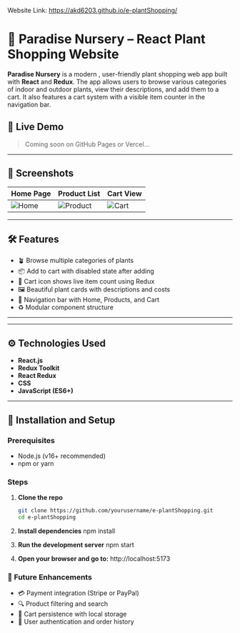 Website Link: https://akd6203.github.io/e-plantShopping/

# 🌿 Paradise Nursery – React Plant Shopping Website

**Paradise Nursery** is a modern , user-friendly plant shopping web app built with **React** and **Redux**. The app allows users to browse various categories of indoor and outdoor plants, view their descriptions, and add them to a cart. It also features a cart system with a visible item counter in the navigation bar.

## 🚀 Live Demo

> Coming soon on GitHub Pages or Vercel...

---

## 📸 Screenshots

| Home Page | Product List | Cart View |
|-----------|---------------|-----------|
| ![Home](./screenshots/home.png) | ![Product](./screenshots/product-list.png) | ![Cart](./screenshots/cart.png) |

---

## 🛠 Features

- 🪴 Browse multiple categories of plants
- 📦 Add to cart with disabled state after adding
- 🛒 Cart icon shows live item count using Redux
- 🖼 Beautiful plant cards with descriptions and costs
- 🧭 Navigation bar with Home, Products, and Cart
- ♻️ Modular component structure

---


---

## ⚙️ Technologies Used

- **React.js**
- **Redux Toolkit**
- **React Redux**
- **CSS**
- **JavaScript (ES6+)**

---

## 🔧 Installation and Setup

### Prerequisites

- Node.js (v16+ recommended)
- npm or yarn

### Steps

1. **Clone the repo**

   ```bash
   git clone https://github.com/yourusername/e-plantShopping.git
   cd e-plantShopping
2. **Install dependencies** 
  npm install
3. **Run the development server**
  npm start
4. **Open your browser and go to:**
  http://localhost:5173

### 🧪 Future Enhancements
  - 💳 Payment integration (Stripe or PayPal)
  - 🔍 Product filtering and search
  - 💾 Cart persistence with local storage
  - 🔐 User authentication and order history




